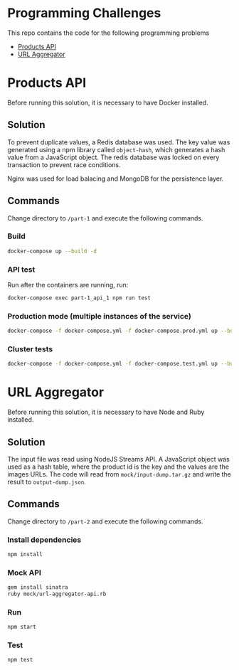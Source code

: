 # Programming Challenges

This repo contains the code for the following programming problems
- [Products API](#products-api)
- [URL Aggregator](#url-aggregator)



# Products API <a name="products-api"></a>
Before running this solution, it is necessary to have Docker installed.

## Solution
To prevent duplicate values, a Redis database was used. The key value was generated using a npm library called `object-hash`, which generates a hash value from a JavaScript object. The redis database was locked on every transaction to prevent race conditions.

Nginx was used for load balacing and MongoDB for the persistence layer.

## Commands
Change directory to `/part-1` and execute the following commands.
### Build
```bash
docker-compose up --build -d
```
### API test
Run after the containers are running, run:
```bash
docker-compose exec part-1_api_1 npm run test
```
### Production mode (multiple instances of the service)
```bash
docker-compose -f docker-compose.yml -f docker-compose.prod.yml up --build -d --scale api=5
```
### Cluster tests
```bash
docker-compose -f docker-compose.yml -f docker-compose.test.yml up --build --scale api=5 --abort-on-container-exit --exit-code-from api-tests
```


# URL Aggregator <a name="url-aggregator"></a>
Before running this solution, it is necessary to have Node and Ruby installed.

## Solution
The input file was read using NodeJS Streams API. A JavaScript object was used as a hash table, where the product id is the key and the values are the images URLs.
The code will read from `mock/input-dump.tar.gz` and write the result to `output-dump.json`.

## Commands
Change directory to `/part-2` and execute the following commands.
### Install dependencies
```bash
npm install
```
### Mock API
```bash
gem install sinatra
ruby mock/url-aggregator-api.rb
```
### Run
```bash
npm start
```
### Test
```bash
npm test
```
